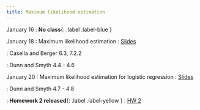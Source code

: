 ```yaml
---
title: Maximum likelihood estimation
---
```


January 16
: **No class**{: .label .label-blue }

January 18
: Maximum likelihood estimation
  : [Slides](https://sta711-s23.github.io/slides/lecture_4.pdf)
  
: Casella and Berger 6.3, 7.2.2

: Dunn and Smyth 4.4 - 4.6

January 20
: Maximum likelihood estimation for logistic regression
  : [Slides](https://sta711-s23.github.io/slides/lecture_5.pdf)

: Dunn and Smyth 4.7 - 4.8

: **Homework 2 released**{: .label .label-yellow }
  : [HW 2](https://sta711-s23.github.io/homework/HW2.pdf)